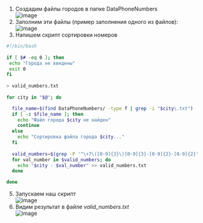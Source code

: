 1. Создадим файлы городов в папке DataPhoneNumbers<br>
   ![image](https://github.com/user-attachments/assets/91c5682a-1fbb-452e-83fa-b6480021b43e)
2. Заполним эти файлы (пример заполнения одного из файлов):<br>
![image](https://github.com/user-attachments/assets/968fe4ce-1a6d-43cc-8e81-3b4602e96aee)
3. Напишем скрипт сортировки номеров<br>
```bash
#!/bin/bash
 
if [ $# -eq 0 ]; then
 echo "Города не введены"
 exit 0
fi
 
> valid_numbers.txt
 
for city in "$@"; do

  file_name=$(find DataPhoneNumbers/ -type f | grep -i "$city\.txt")
  if [ -z $file_name ]; then
    echo "Файл города $city не найден"
    continue
  else 
    echo "Сортировка файла города $city..."
  fi
   
  valid_numbers=$(grep -P '^\+7\([0-9]{3}\)[0-9]{3}-[0-9]{2}-[0-9]{2}' $file_name)
  for val_number in $valid_numbers; do
    echo "$city - $val_number" >> valid_numbers.txt
  done

done
```
5. Запускаем наш скрипт<br>
![image](https://github.com/user-attachments/assets/97acc015-c66d-40b4-82c3-90d586b484dd)
6. Видим результат в файле *valid_numbers.txt*<br>
![image](https://github.com/user-attachments/assets/c34623f6-0f45-442c-b8d9-5691e6a6e23c)

